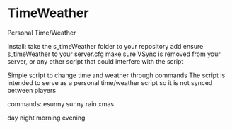 # TimeWeather
Personal Time/Weather

Install:
take the s_timeWeather folder to your repository
add ensure s_timeWeather to your server.cfg
make sure VSync is removed from your server, or any other script that could interfere with the script

Simple script to change time and weather through commands 
The script is intended to serve as a personal time/weather script so it is not synced between players 

commands: 
esunny
sunny
rain
xmas

day
night
morning
evening

